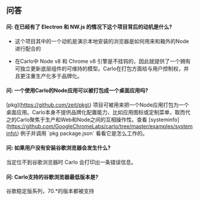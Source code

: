 ## 问答

#### 问: 在已经有了 Electron 和 NW.js 的情况下这个项目背后的动机是什么?

* 这个项目其中的一个动机是演示本地安装的浏览器是如何用来和箱外的Node进行配合的

* 在Carlo中 Node v8 和 Chrome v8 引擎是不挂钩的，因此就提供了一个拥有可独立更新底层组件的可维持的模型。Carlo在打包方面给与用户控制权，并且更注重生产化多于品牌化。

#### 问: 一个使用Carlo的Node应用可以被打包成一个桌面应用吗?

\[pkg\]\(https://github.com/zeit/pkg\) 项目可被用来把一个Node应用打包为一个桌面应用。Carlo本身不提供品牌化配置能力，比如应用图标或定制菜单，取而代之的Carlo聚焦于生产和Web和Node之间的互相操作性。查看 \[systeminfo\]\(https://github.com/GoogleChromeLabs/carlo/tree/master/examples/systeminfo\) 例子并调用 \`pkg package.json\` 看看它是怎么工作的。

#### 问: 如果用户没有安装谷歌浏览器会发生什么?

当定位不到谷歌浏览器时 Carlo 会打印出一条错误信息。

#### 问: Carlo支持的谷歌浏览器最低版本是?

谷歌稳定版系列，70.\*的版本都被支持



